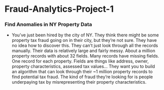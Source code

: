 # Fraud-Analytics-Project-1
### Find Anomalies in NY Property Data
- You’ve just been hired by the city of NY. They think there might be some property tax fraud going on in their city, but they’re not sure.
They have no idea how to discover this. They can’t just look through all the records manually.
Their data is relatively large and fairly messy. About a million property records with about 32 fields. Many records have missing fields.
One record for each property. Fields are things like address, owner, property characteristics, assessed tax values…
They want you to build an algorithm that can look through their ~1 million property records to find potential tax fraud.
The kind of fraud they’re looking for is people underpaying tax by misrepresenting their property characteristics.

